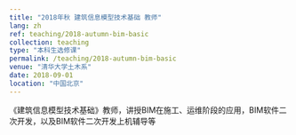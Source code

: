 ```yaml
---
title: "2018年秋 建筑信息模型技术基础 教师"
lang: zh
ref: teaching/2018-autumn-bim-basic
collection: teaching
type: "本科生选修课"
permalink: /teaching/2018-autumn-bim-basic
venue: "清华大学土木系"
date: 2018-09-01
location: "中国北京"
---
```


《建筑信息模型技术基础》教师，讲授BIM在施工、运维阶段的应用，BIM软件二次开发，以及BIM软件二次开发上机辅导等